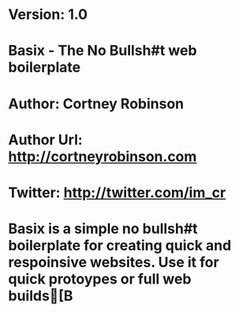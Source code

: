 #     Version: 1.0
#     Basix - The No Bullsh#t web boilerplate
#     Author: Cortney Robinson
#     Author Url: http://cortneyrobinson.com
#     Twitter:  http://twitter.com/im_cr
#
#
#
#     Basix is a simple no bullsh#t boilerplate for creating quick and respoinsive websites. Use it for quick protoypes or full web builds[B

